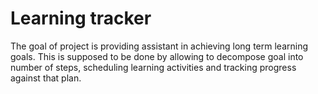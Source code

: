 # Learning tracker
The goal of project is providing assistant in achieving long term learning goals.
This is supposed to be done by allowing to decompose goal into number of steps, scheduling learning activities and tracking progress against that plan.

